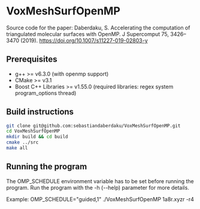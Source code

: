 # VoxMeshSurfOpenMP
Source code for the paper: Daberdaku, S. Accelerating the computation of triangulated molecular surfaces with OpenMP. J Supercomput 75, 3426–3470 (2019). https://doi.org/10.1007/s11227-019-02803-y

## Prerequisites
* g++ >= v6.3.0 (with openmp support)
* CMake >= v3.1
* Boost C++ Libraries >= v1.55.0 (required libraries: regex system program_options thread)

## Build instructions
```bash
git clone git@github.com:sebastiandaberdaku/VoxMeshSurfOpenMP.git
cd VoxMeshSurfOpenMP
mkdir build && cd build
cmake ../src
make all
```

## Running the program
The OMP_SCHEDULE environment variable has to be set before running the program. 
Run the program with the -h (--help) parameter for more details.

Example:
OMP_SCHEDULE="guided,1" ./VoxMeshSurfOpenMP 1a8r.xyzr -r4 

